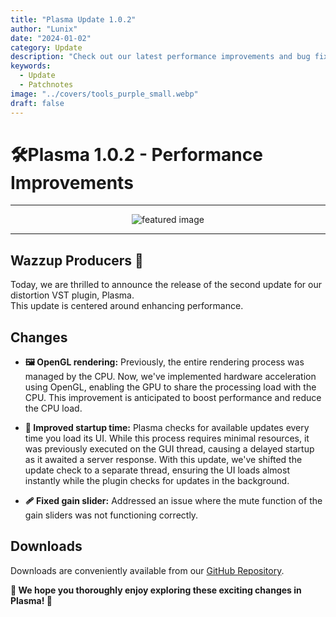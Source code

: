 ```yaml
---
title: "Plasma Update 1.0.2"
author: "Lunix"
date: "2024-01-02"
category: Update
description: "Check out our latest performance improvements and bug fixes for Plasma"
keywords:
  - Update
  - Patchnotes
image: "../covers/tools_purple_small.webp"
draft: false
---
```


# 🛠️Plasma 1.0.2 - Performance Improvements

---

<div align="center">
  <img src="../../../covers/tools_purple_big.webp" alt="featured image">
</div>

---

## Wazzup Producers 🫡

Today, we are thrilled to announce the release of the second update for our distortion VST plugin, Plasma. \
This update is centered around enhancing performance.

## Changes

- **🖼️ OpenGL rendering:** Previously, the entire rendering process was managed by the CPU. Now, we've implemented hardware acceleration using OpenGL, enabling the GPU to share the processing load with the CPU. This improvement is anticipated to boost performance and reduce the CPU load.

- **🚀 Improved startup time:** Plasma checks for available updates every time you load its UI. While this process requires minimal resources, it was previously executed on the GUI thread, causing a delayed startup as it awaited a server response. With this update, we've shifted the update check to a separate thread, ensuring the UI loads almost instantly while the plugin checks for updates in the background.

- **🩹 Fixed gain slider:** Addressed an issue where the mute function of the gain sliders was not functioning correctly.

## Downloads

Downloads are conveniently available from our [GitHub Repository](https://github.com/Dimethoxy/Plasma/releases).

**🌟 We hope you thoroughly enjoy exploring these exciting changes in Plasma! 🌟**
